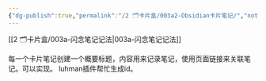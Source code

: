 ```yaml
---
{"dg-publish":true,"permalink":"/2 🗂️卡片盒/003a2-Obsidian卡片笔记/","noteIcon":"1","created":"2024-09-22T22:33","updated":"2024-10-04T09:12"}
---
```



[[2 🗂️卡片盒/003a-闪念笔记记法\|003a-闪念笔记记法]]

每一个卡片笔记创建一个概要标题，内容用来记录笔记，使用页面链接来关联笔记。可以实现。
luhman插件帮忙生成id。